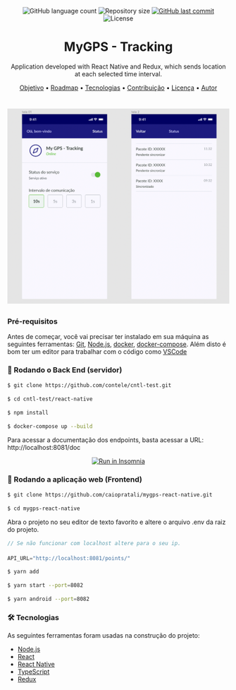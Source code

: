 <p align="center">
  <img alt="GitHub language count" src="https://img.shields.io/github/languages/count/caiopratali/mygps-react-native">

  <img alt="Repository size" src="https://img.shields.io/github/repo-size/caiopratali/mygps-react-native">
  
  <a href="https://github.com/caiopratali/mygps-react-native/commits/master">
    <img alt="GitHub last commit" src="https://img.shields.io/github/last-commit/caiopratali/mygps-react-native">
  </a>
    
   <img alt="License" src="https://img.shields.io/badge/license-MIT-brightgreen">


<h1 align="center">MyGPS - Tracking</h1>

<p align="center">Application developed with React Native and Redux, which sends location at each selected time interval.</p>

<p align="center">
 <a href="#objetivo">Objetivo</a> •
 <a href="#roadmap">Roadmap</a> • 
 <a href="#tecnologias">Tecnologias</a> • 
 <a href="#contribuicao">Contribuição</a> • 
 <a href="#licenc-a">Licença</a> • 
 <a href="#autor">Autor</a>
</p>

<h1 align="center">
  <img alt="MyGPS" title="#MyGPS" src="./assets/images/telas.png" />
</h1>

### Pré-requisitos

Antes de começar, você vai precisar ter instalado em sua máquina as seguintes ferramentas:
[Git](https://git-scm.com), [Node.js](https://nodejs.org/en/), [docker](), [docker-compose](). 
Além disto é bom ter um editor para trabalhar com o código como [VSCode](https://code.visualstudio.com/)

### 🎲 Rodando o Back End (servidor)

```bash
$ git clone https://github.com/contele/cntl-test.git
```
```bash
$ cd cntl-test/react-native
```
```bash
$ npm install
```
```bash
$ docker-compose up --build
```
Para acessar a documentação dos endpoints, basta acessar a URL: http://localhost:8081/doc

<p align="center">
  <a href="https://github.com/caiopratali/mygps-react-native/assets/images/telas.png" target="_blank"><img src="https://insomnia.rest/images/run.svg" alt="Run in Insomnia"></a>
</p>


### 🧭 Rodando a aplicação web (Frontend)

```bash
$ git clone https://github.com/caiopratali/mygps-react-native.git
```
```bash
$ cd mygps-react-native
```
Abra o projeto no seu editor de texto favorito e altere o arquivo .env da raiz do projeto.
```js
// Se não funcionar com localhost altere para o seu ip.

API_URL="http://localhost:8081/points/"
```
```bash
$ yarn add
```
```bash
$ yarn start --port=8082
```
```bash
$ yarn android --port=8082
```


### 🛠 Tecnologias

As seguintes ferramentas foram usadas na construção do projeto:

- [Node.js](https://nodejs.org/en/)
- [React](https://pt-br.reactjs.org/)
- [React Native](https://reactnative.dev/)
- [TypeScript](https://www.typescriptlang.org/)
- [Redux](https://expo.io/)